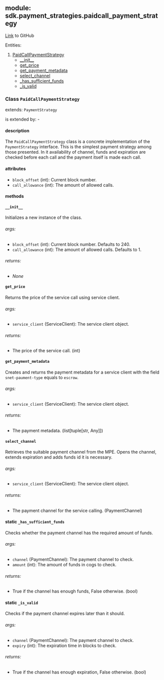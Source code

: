 ## module: sdk.payment_strategies.paidcall_payment_strategy

[Link](https://github.com/singnet/snet-sdk-python/blob/master/snet/sdk/payment_strategies/paidcall_payment_strategy.py) to GitHub

Entities:
1. [PaidCallPaymentStrategy](#class-paidcallpaymentstrategy)
   - [\_\_init\_\_](#__init__)
   - [get_price](#get_price)
   - [get_payment_metadata](#get_payment_metadata)
   - [select_channel](#select_channel)
   - [_has_sufficient_funds](#_has_sufficient_funds)
   - [_is_valid](#_is_valid)


### Class `PaidCallPaymentStrategy`

extends: `PaymentStrategy`

is extended by: -

#### description

The `PaidCallPaymentStrategy` class is a concrete implementation of the `PaymentStrategy` interface.
This is the simplest payment strategy among those presented. In it availability of channel, funds and 
expiration are checked before each call and the payment itself is made each call.

#### attributes

- `block_offset` (int): Current block number. <!-- TODO: find out what is a block_offset -->
- `call_allowance` (int): The amount of allowed calls.

#### methods

#### `__init__`

Initializes a new instance of the class.

###### args:

- `block_offset` (int): Current block number. Defaults to 240. <!-- TODO: find out what is a block_offset -->
- `call_allowance` (int): The amount of allowed calls. Defaults to 1.

###### returns:

- _None_

#### `get_price`

Returns the price of the service call using service client.

###### args:

- `service_client` (ServiceClient): The service client object.

###### returns:

- The price of the service call. (int)

#### `get_payment_metadata`

Creates and returns the payment metadata for a service client with the field `snet-paument-type` equals to `escrow`.

###### args:

- `service_client` (ServiceClient): The service client object.

###### returns:

- The payment metadata. (list[tuple[str, Any]])

#### `select_channel`

Retrieves the suitable payment channel from the MPE. Opens the channel, extends expiration 
and adds funds id it is necessary.

###### args:

- `service_client` (ServiceClient): The service client object.

###### returns:

- The payment channel for the service calling. (PaymentChannel)

#### static `_has_sufficient_funds`

Checks whether the payment channel has the required amount of funds.

###### args:

- `channel` (PaymentChannel): The payment channel to check.
- `amount` (int): The amount of funds in cogs to check.

###### returns:

- True if the channel has enough funds, False otherwise. (bool)

#### static `_is_valid`

Checks if the payment channel expires later than it should.

###### args:

- `channel` (PaymentChannel): The payment channel to check.
- `expiry` (int): The expiration time in blocks to check.

###### returns:

- True if the channel has enough expiration, False otherwise. (bool)

